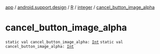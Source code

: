 [app](../../../index.md) / [android.support.design](../../index.md) / [R](../index.md) / [integer](index.md) / [cancel_button_image_alpha](.)

# cancel_button_image_alpha

`static val cancel_button_image_alpha: `[`Int`](https://kotlinlang.org/api/latest/jvm/stdlib/kotlin/-int/index.html)
`static val cancel_button_image_alpha: `[`Int`](https://kotlinlang.org/api/latest/jvm/stdlib/kotlin/-int/index.html)